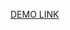 [DEMO LINK](https://zoriana-melnychuk.github.io/tt291123/](https://zoriana-melnychuk.github.io/tt291123/browser/)https://zoriana-melnychuk.github.io/tt291123/browser/)
